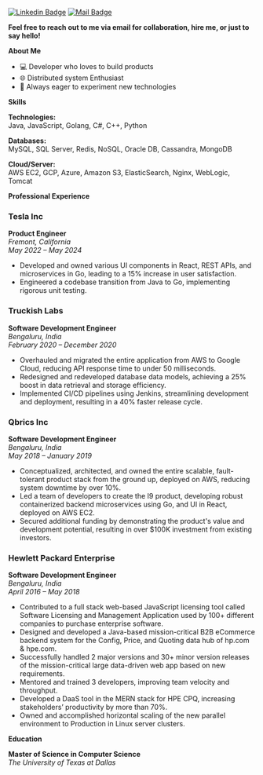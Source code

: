 <space><space> [![Linkedin Badge](https://img.shields.io/badge/-Akash%20Ramasamudra%20Basavaraj%20-blue?style=flat&labelColor=0e76a8&logo=linkedin&logoColor=white)](https://www.linkedin.com/in/akash-rb/ "Connect on Linkedin") <space><space> [![Mail Badge](https://img.shields.io/badge/-Akash%20Ramasamudra%20Basavaraj%20-red?style=flat&labelColor=c0392b&logo=gmail&logoColor=white)](mailto:rbakashcs@gmail.com " Gmail")

**Feel free to reach out to me via email for collaboration, hire me, or just to say hello!**

**About Me**
- 💻 Developer who loves to build products
- 🌐 Distributed system Enthusiast
- 🚀 Always eager to experiment new technologies


**Skills**

**Technologies:**  
Java, JavaScript, Golang, C#, C++, Python

**Databases:**  
MySQL, SQL Server, Redis, NoSQL, Oracle DB, Cassandra, MongoDB


**Cloud/Server:**  
AWS EC2, GCP, Azure, Amazon S3, ElasticSearch, Nginx, WebLogic, Tomcat


**Professional Experience**

### Tesla Inc
**Product Engineer**  
*Fremont, California*  
*May 2022 – May 2024*

- Developed and owned various UI components in React, REST APIs, and microservices in Go, leading to a 15% increase in user satisfaction.
- Engineered a codebase transition from Java to Go, implementing rigorous unit testing.

### Truckish Labs
**Software Development Engineer**  
*Bengaluru, India*  
*February 2020 – December 2020*

- Overhauled and migrated the entire application from AWS to Google Cloud, reducing API response time to under 50 milliseconds.
- Redesigned and redeveloped database data models, achieving a 25% boost in data retrieval and storage efficiency.
- Implemented CI/CD pipelines using Jenkins, streamlining development and deployment, resulting in a 40% faster release cycle.

### Qbrics Inc
**Software Development Engineer**  
*Bengaluru, India*  
*May 2018 – January 2019*

- Conceptualized, architected, and owned the entire scalable, fault-tolerant product stack from the ground up, deployed on AWS, reducing system downtime by over 10%.
- Led a team of developers to create the I9 product, developing robust containerized backend microservices using Go, and UI in React, deployed on AWS EC2.
- Secured additional funding by demonstrating the product's value and development potential, resulting in over $100K investment from existing investors.

### Hewlett Packard Enterprise
**Software Development Engineer**  
*Bengaluru, India*  
*April 2016 – May 2018*

- Contributed to a full stack web-based JavaScript licensing tool called Software Licensing and Management Application used by 100+ different companies to purchase enterprise software.
- Designed and developed a Java-based mission-critical B2B eCommerce backend system for the Config, Price, and Quoting data hub of hp.com & hpe.com.
- Successfully handled 2 major versions and 30+ minor version releases of the mission-critical large data-driven web app based on new requirements.
- Mentored and trained 3 developers, improving team velocity and throughput.
- Developed a DaaS tool in the MERN stack for HPE CPQ, increasing stakeholders’ productivity by more than 70%.
- Owned and accomplished horizontal scaling of the new parallel environment to Production in Linux server clusters.


**Education**

**Master of Science in Computer Science**  
*The University of Texas at Dallas*  

<!---
rbakash/rbakash is a ✨ special ✨ repository because its `README.md` (this file) appears on your GitHub profile.
You can click the Preview link to take a look at your changes.
--->
